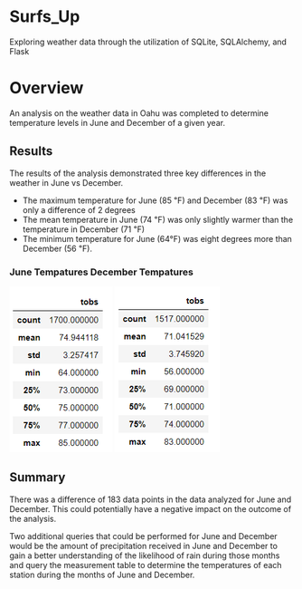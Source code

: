 # Surfs_Up
Exploring weather data through the utilization of SQLite, SQLAlchemy,  and Flask

# Overview 
An analysis on the weather data in Oahu was completed to determine temperature levels in June and December of a given year. 

## Results

The results of the analysis demonstrated three key differences in the weather in June vs December. 

-	The maximum temperature for June (85 ℉) and December (83 ℉) was only a difference of 2 degrees 
-	The mean temperature in June (74 ℉) was only slightly warmer than the temperature in December (71 ℉)
-	The minimum temperature for June (64°F) was eight degrees more than December (56 ℉).

### June Tempatures                       December Tempatures
![](Resources/June_Temps.png) ![](Resources/Dec_Temps.png) 

## Summary 
There was a difference of 183 data points in the data analyzed for June and December. This could potentially have a negative impact on the outcome of the analysis. 

Two additional queries that could be performed for June and December would be the amount of precipitation received in June and December to gain a better understanding of the likelihood of rain during those months and query the measurement table to determine the temperatures of each station during the months of June and December. 
